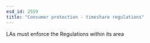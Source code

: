 ```yaml
---
esd_id: 2559
title: "Consumer protection - timeshare regulations"
---
```


LAs must enforce the Regulations within its area

